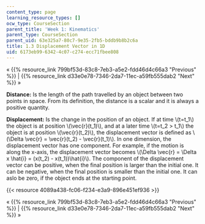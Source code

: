 ```yaml
---
content_type: page
learning_resource_types: []
ocw_type: CourseSection
parent_title: 'Week 1: Kinematics'
parent_type: CourseSection
parent_uid: 63e325a7-80c7-9e35-2fb5-bddb9b8b2c6a
title: 1.3 Displacement Vector in 1D
uid: 6173eb99-6342-4c07-c274-ecc71fbee808
---
```


« {{% resource_link 799bf53d-83c8-7eb3-a5e2-fdd46d4c66a3 "Previous" %}} | {{% resource_link d33e0e78-7346-2da7-11ec-a59fb555dab2 "Next" %}} »

**Distance:** Is the length of the path travelled by an object between two points in space. From its definition, the distance is a scalar and it is always a positive quantity.

**Displacement:** Is the change in the position of an object. If at time \\(t=t\_1\\) the object is at position \\(\\vec{r}(t\_1)\\), and at a later time \\(t=t\_2 > t\_1\\) the object is at position \\(\\vec{r}(t\_2)\\), the displacement vector is defined as \\(\\Delta \\vec{r} = \\vec{r}(t\_2) - \\vec{r}(t\_1)\\). In one dimension, the displacement vector has one component. For example, if the motion is along the x-axis, the displacement vector becomes \\(\\Delta \\vec{r} = \\Delta x \\hat{i} = (x(t\_2) - x(t\_1))\\hat{i}\\). The component of the displacement vector can be positive, when the final position is larger than the initial one. It can be negative, when the final position is smaller than the initial one. It can aslo be zero, if the object ends at the starting point.

{{< resource 4089a438-fc06-f234-e3a9-896e451ef936 >}}

« {{% resource_link 799bf53d-83c8-7eb3-a5e2-fdd46d4c66a3 "Previous" %}} | {{% resource_link d33e0e78-7346-2da7-11ec-a59fb555dab2 "Next" %}} »